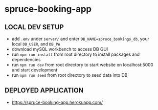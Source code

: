 # spruce-booking-app

## LOCAL DEV SETUP

- add `.env` under `server/` and enter `DB_NAME=spruce_bookings_db`, your local `DB_USER`, and `DB_PW`
- download mySQL workbench to access DB GUI
- run `npm run install` from root directory to install packages and dependencies
- run `npm run dev` from root directory to start website on localhost:5000 and start development
- run `npm run seed` from root directory to seed data into DB

## DEPLOYED APPLICATION

- https://spruce-booking-app.herokuapp.com/
